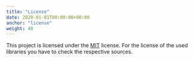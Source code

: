 ```yaml
---
title: "License"
date: 2020-01-01T00:00:00+00:00
anchor: "license"
weight: 40
---
```


This project is licensed under the [MIT][license] license. For the license of
the used libraries you have to check the respective sources.

[license]: https://github.com/crafthippie/boergers/blob/master/LICENSE
